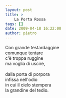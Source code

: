 ```yaml
---
layout: post
title: >
    La Porta Rossa
tags: []
date: 2009-04-18 16:22:00
author: pietro
---
```

Con grande testardaggine<br/>comunque tentare<br/>c'è troppa ruggine<br/>ma voglia di uscire,<br/><br/>dalla porta di porpora<br/>infissa nell'odio<br/>in cui il cielo stempera<br/>la grandine del tedio.
